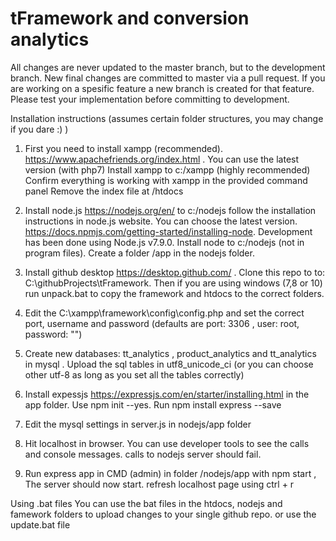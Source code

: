 # tFramework and conversion analytics

All changes are never updated to the master branch, but to the development branch. New final changes are committed to master via a pull request. If you are working on a spesific feature a new branch is created for that feature. Please test your implementation before committing to development. 

Installation instructions (assumes certain folder structures, you may change if you dare :) )

1) First you need to install xampp (recommended). https://www.apachefriends.org/index.html . You can use the latest version (with php7)
Install xampp to c:/xampp (highly recommended)
Confirm everything is working with xampp in the provided command panel
Remove the index file at /htdocs 

2) Install node.js https://nodejs.org/en/ to c:/nodejs follow the installation instructions in node.js website.  You can choose the latest version. https://docs.npmjs.com/getting-started/installing-node. Development has been done using Node.js v7.9.0. Install node to c:/nodejs (not in program files). Create a folder /app in the nodejs folder.

3) Install github desktop https://desktop.github.com/ . Clone this repo to to: C:\githubProjects\tFramework. Then if you are using windows (7,8 or 10) run unpack.bat to copy the framework and htdocs to the correct folders.

4) Edit the C:\xampp\framework\config\config.php and set the correct port, username and password (defaults are port: 3306 , user: root, password: "")

5) Create new databases: tt_analytics , product_analytics and tt_analytics in mysql . Upload the sql tables in utf8_unicode_ci (or you can choose other utf-8 as long as you set all the tables correctly)

6) Install expessjs https://expressjs.com/en/starter/installing.html in the app folder. Use npm init --yes. Run npm install express --save 

7) Edit the mysql settings in server.js in nodejs/app folder

8) Hit localhost in browser. You can use developer tools to see the calls and console messages. calls to nodejs server should fail. 

9) Run express app in CMD (admin) in folder /nodejs/app with npm start , The server should now start. refresh localhost page using ctrl + r

Using .bat files
You can use the bat files in the htdocs, nodejs and famework folders to upload changes to your single github repo. or use the update.bat file



